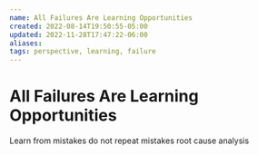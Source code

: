 ```yaml
---
name: All Failures Are Learning Opportunities
created: 2022-08-14T19:50:55-05:00
updated: 2022-11-28T17:47:22-06:00
aliases: 
tags: perspective, learning, failure
---
```

# All Failures Are Learning Opportunities

Learn from mistakes
do not repeat mistakes
root cause analysis